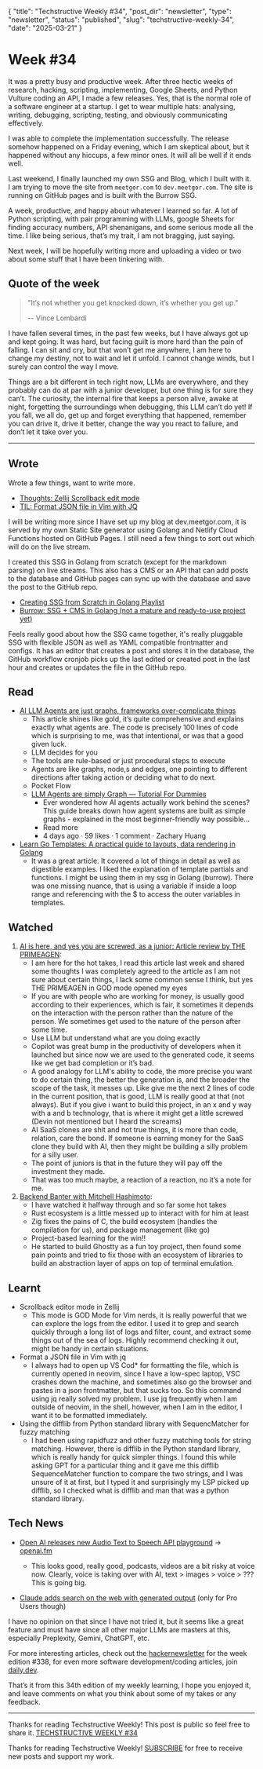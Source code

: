 {
  "title": "Techstructive Weekly #34",
  "post_dir": "newsletter",
  "type": "newsletter",
  "status": "published",
  "slug": "techstructive-weekly-34",
  "date": "2025-03-21"
}

# Week #34

It was a pretty busy and productive week. After three hectic weeks of research, hacking, scripting, implementing, Google Sheets, and Python Vulture coding an API, I made a few releases. Yes, that is the normal role of a software engineer at a startup. I get to wear multiple hats: analysing, writing, debugging, scripting, testing, and obviously communicating effectively.

I was able to complete the implementation successfully. The release somehow happened on a Friday evening, which I am skeptical about, but it happened without any hiccups, a few minor ones. It will all be well if it ends well. 

Last weekend, I finally launched my own SSG and Blog, which I built with it. I am trying to move the site from `meetgor.com` to `dev.meetgor.com`. The site is running on GitHub pages and is built with the Burrow SSG.

A week, productive, and happy about whatever I learned so far. A lot of Python scripting, with pair programming with LLMs, google Sheets for finding accuracy numbers, API shenanigans, and some serious mode all the time. I like being serious, that’s my trait, I am not bragging, just saying.

Next week, I will be hopefully writing more and uploading a video or two about some stuff that I have been tinkering with.

## Quote of the week

> "It’s not whether you get knocked down, it’s whether you get up."
>
> -- Vince Lombardi

I have fallen several times, in the past few weeks, but I have always got up and kept going. It was hard, but facing guilt is more hard than the pain of falling. I can sit and cry, but that won’t get me anywhere, I am here to change my destiny, not to wait and let it unfold. I cannot change winds, but I surely can control the way I move.

Things are a bit different in tech right now, LLMs are everywhere, and they probably can do at par with a junior developer, but one thing is for sure they can’t. The curiosity, the internal fire that keeps a person alive, awake at night, forgetting the surroundings when debugging, this LLM can’t do yet! If you fall, we all do, get up and forget everything that happened, remember you can drive it, drive it better, change the way you react to failure, and  don’t let it take over you.

---

## Wrote

Wrote a few things, want to write more.

* [Thoughts: Zellij Scrollback edit mode](https://dev.meetgor.com/thoughts/zellij-open-scrollback-edit-mode/)
* [TIL: Format JSON file in Vim with JQ](https://dev.meetgor.com/til/format-json-in-vim-with-jq/)

I will be writing more since I have set up my blog at dev.meetgor.com, it is served by my own Static Site generator using Golang and Netlify Cloud Functions hosted on GitHub Pages. I still need a few things to sort out which will do on the live stream.

I created this SSG in Golang from scratch (except for  the markdown parsing) on live streams. This also has a CMS or an API that can add posts to the database and GitHub pages can sync up with the database and save the post to the GitHub repo.

* [Creating SSG from Scratch in Golang Playlist](https://www.youtube.com/playlist?list=PLMVgNvnU9WlGRy0FySl6Ot9M5Rtb7qopu)
* [Burrow: SSG + CMS in Golang (not a mature and ready-to-use project yet)](https://github.com/mr-destructive/burrow)

Feels really good about how the SSG came together, it's really pluggable SSG with flexible JSON as well as YAML compatible frontmatter and configs. It has an editor that creates a post and stores it in the database, the GitHub workflow cronjob picks up the last edited or created post in the last hour and creates or updates the file in the GitHub repo.

## Read

* [AI LLM Agents are just graphs, frameworks over-complicate things](https://zacharyhuang.substack.com/p/llm-agent-internal-as-a-graph-tutorial)
    * This article shines like gold, it’s quite comprehensive and explains exactly what agents are. The code is precisely 100 lines of code which is surprising to me, was that intentional, or was that a good given luck.
    * LLM decides for you
    * The tools are rule-based or just procedural steps to execute
    * Agents are like graphs, node,s and edges, one pointing to different directions after taking action or deciding what to do next.
    * Pocket Flow
    * [LLM Agents are simply Graph — Tutorial For Dummies](https://zacharyhuang.substack.com/p/llm-agent-internal-as-a-graph-tutorial)
        * Ever wondered how AI agents actually work behind the scenes? This guide breaks down how agent systems are built as simple graphs - explained in the most beginner-friendly way possible…
        * Read more
        * 4 days ago · 59 likes · 1 comment · Zachary Huang
* [Learn Go Templates: A practical guide to layouts, data rendering in Golang](https://evolveasdev.com/blogs/guide/learn-go-templates-a-practical-guide-to-layouts-data-binding-and-rendering?ref=dailydev)
    * It was a great article. It covered a lot of things in detail as well as digestible examples. I liked the explanation of template partials and functions. I might be using them in my ssg in Golang (burrow). There was one missing nuance, that is using a variable if inside a loop range and referencing with the $ to access the outer variables in templates.

## Watched

1.  [AI is here, and yes you are screwed, as a junior: Article review by THE PRIMEAGEN](https://youtu.be/LXUw0xSib-g):
    * I am here for the hot takes, I read this article last week and shared some thoughts I was completely agreed to the article as I am not sure about certain things, I lack some common sense I think, but yes THE PRIMEAGEN in GOD mode opened my eyes
    * If you are with people who are working for money, is usually good according to their experiences, which is fair, it sometimes it depends on the interaction with the person rather than the nature of the person. We sometimes get used to the nature of the person after some time.
    * Use LLM but understand what are you doing exactly
    * Copilot was great bump in the productivity of developers when it launched but since now we are used to the generated code, it seems like we get bad completion or it’s bad.
    * A good analogy for LLM's ability to code, the more precise you want to do certain thing, the better the generation is, and the broader the scope of the task, it messes up. Like give me the next 2 lines of code in the current position, that is good, LLM is really good at that (not always). But if you give i want to build this project, in an x and y way with a and b technology, that is where it might get a little screwed (Devin not mentioned but I heard the screams)
    * AI SaaS clones are shit and not true things, it is more than code, relation, care the bond. If someone is earning money for the SaaS clone they build with AI, then they might be building a silly problem for a silly user.
    * The point of juniors is that in the future they will pay off the investment they made.
    * That was too much maybe, a reaction of a reaction, no it’s a note for me.
2.  [Backend Banter with Mitchell Hashimoto](https://youtu.be/586_BAMMOQ8):
    * I have watched it halfway through and so far some hot takes
    * Rust ecosystem is a little messed up to interact with for him at least
    * Zig fixes the pains of C, the build ecosystem (handles the compilation for us), and package management (like go)
    * Project-based learning for the win!!
    * He started to build Ghostty as a fun toy project, then found some pain points and tried to fix those with an ecosystem of libraries to build an  abstraction layer of apps on top of terminal emulation.

## Learnt

* Scrollback editor mode in Zellij
    * This mode is GOD Mode for Vim nerds, it is really powerful that we can explore the logs from the editor. I used it to grep and search quickly through a long list of logs and filter, count, and extract some things out of the sea of logs. Highly recommend checking it out, might be handy in certain situations.
* Format a JSON file in Vim with jq
    * I always had to open up VS Cod\* for formatting the file, which is currently opened in neovim, since I have a low-spec laptop, VSC crashes down the machine, and sometimes also go the browser and pastes in a json frontmatter, but that sucks too. So this command using jq really solved my problem. I use jq frequently when I am outside of neovim, in the shell, however, when I am in the editor, I want it to be formatted immediately.
* Using the difflib from Python standard library with SequencMatcher for fuzzy matching
    * I had been using rapidfuzz and other fuzzy matching tools for string matching. However, there is difflib in the Python standard library, which is really handy for quick simpler things. I found this while asking GPT for a particular thing and it gave me this difflib SequenceMatcher function to compare the two strings, and I was unsure of it at first, but I typed it and surprisingly my LSP picked up difflib, so I checked what is difflib and man that was a python standard library.

## Tech News

* [Open AI releases new Audio Text to Speech API playground](https://openai.com/index/introducing-our-next-generation-audio-models/) → [openai.fm](openai.fm)
    * This looks good, really good, podcasts, videos are a bit risky at voice now. Clearly, voice is taking over with AI, text > images > voice > ??? This is going big.

* [Claude adds search on the web with generated output](https://www.anthropic.com/news/web-search) (only for Pro Users though)

I have no opinion on that since I have not tried it, but it seems like a great feature and must have since all other major LLMs are masters at this, especially Preplexity, Gemini, ChatGPT, etc.

For more interesting articles, check out the [hackernewsletter](https://buttondown.com/hacker-newsletter/archive/hacker-newsletter-738) for the week edition #338, for even more software development/coding articles, join [daily.dev](https://daily.dev/).

That’s it from this 34th edition of my weekly learning, I hope you enjoyed it, and leave comments on what you think about some of my takes or any feedback.

---

Thanks for reading Techstructive Weekly! 
This post is public so feel free to share it. [TECHSTRUCTIVE WEEKLY #34](https://techstructively.substack.com/p/techstructive-weekly-34)

Thanks for reading Techstructive Weekly! [SUBSCRIBE](https://techstructively.substack.com/subscribe) for free to receive new posts and support my work.
